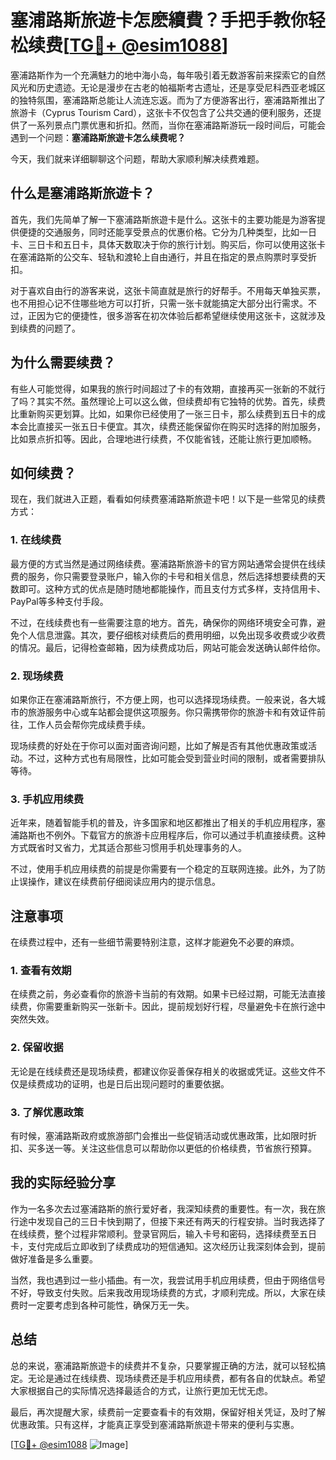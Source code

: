 # 塞浦路斯旅遊卡怎麽續費？手把手教你轻松续费[[TG💪+ @esim1088](https://t.me/s/esim1088)]

塞浦路斯作为一个充满魅力的地中海小岛，每年吸引着无数游客前来探索它的自然风光和历史遗迹。无论是漫步在古老的帕福斯考古遗址，还是享受尼科西亚老城区的独特氛围，塞浦路斯总能让人流连忘返。而为了方便游客出行，塞浦路斯推出了旅游卡（Cyprus Tourism Card），这张卡不仅包含了公共交通的便利服务，还提供了一系列景点门票优惠和折扣。然而，当你在塞浦路斯游玩一段时间后，可能会遇到一个问题：**塞浦路斯旅遊卡怎么续费呢？**

今天，我们就来详细聊聊这个问题，帮助大家顺利解决续费难题。

## 什么是塞浦路斯旅遊卡？

首先，我们先简单了解一下塞浦路斯旅遊卡是什么。这张卡的主要功能是为游客提供便捷的交通服务，同时还能享受景点的优惠价格。它分为几种类型，比如一日卡、三日卡和五日卡，具体天数取决于你的旅行计划。购买后，你可以使用这张卡在塞浦路斯的公交车、轻轨和渡轮上自由通行，并且在指定的景点购票时享受折扣。

对于喜欢自由行的游客来说，这张卡简直就是旅行的好帮手。不用每天单独买票，也不用担心记不住哪些地方可以打折，只需一张卡就能搞定大部分出行需求。不过，正因为它的便捷性，很多游客在初次体验后都希望继续使用这张卡，这就涉及到续费的问题了。

## 为什么需要续费？

有些人可能觉得，如果我的旅行时间超过了卡的有效期，直接再买一张新的不就行了吗？其实不然。虽然理论上可以这么做，但续费却有它独特的优势。首先，续费比重新购买更划算。比如，如果你已经使用了一张三日卡，那么续费到五日卡的成本会比直接买一张五日卡便宜。其次，续费还能保留你在购买时选择的附加服务，比如景点折扣等。因此，合理地进行续费，不仅能省钱，还能让旅行更加顺畅。

## 如何续费？

现在，我们就进入正题，看看如何续费塞浦路斯旅遊卡吧！以下是一些常见的续费方式：

### 1. 在线续费

最方便的方式当然是通过网络续费。塞浦路斯旅游卡的官方网站通常会提供在线续费的服务，你只需要登录账户，输入你的卡号和相关信息，然后选择想要续费的天数即可。这种方式的优点是随时随地都能操作，而且支付方式多样，支持信用卡、PayPal等多种支付手段。

不过，在线续费也有一些需要注意的地方。首先，确保你的网络环境安全可靠，避免个人信息泄露。其次，要仔细核对续费后的费用明细，以免出现多收费或少收费的情况。最后，记得检查邮箱，因为续费成功后，网站可能会发送确认邮件给你。

### 2. 现场续费

如果你正在塞浦路斯旅行，不方便上网，也可以选择现场续费。一般来说，各大城市的旅游服务中心或车站都会提供这项服务。你只需携带你的旅游卡和有效证件前往，工作人员会帮你完成续费手续。

现场续费的好处在于你可以面对面咨询问题，比如了解是否有其他优惠政策或活动。不过，这种方式也有局限性，比如可能会受到营业时间的限制，或者需要排队等待。

### 3. 手机应用续费

近年来，随着智能手机的普及，许多国家和地区都推出了相关的手机应用程序，塞浦路斯也不例外。下载官方的旅游卡应用程序后，你可以通过手机直接续费。这种方式既省时又省力，尤其适合那些习惯用手机处理事务的人。

不过，使用手机应用续费的前提是你需要有一个稳定的互联网连接。此外，为了防止误操作，建议在续费前仔细阅读应用内的提示信息。

## 注意事项

在续费过程中，还有一些细节需要特别注意，这样才能避免不必要的麻烦。

### 1. 查看有效期

在续费之前，务必查看你的旅游卡当前的有效期。如果卡已经过期，可能无法直接续费，你需要重新购买一张新卡。因此，提前规划好行程，尽量避免卡在旅行途中突然失效。

### 2. 保留收据

无论是在线续费还是现场续费，都建议你妥善保存相关的收据或凭证。这些文件不仅是续费成功的证明，也是日后出现问题时的重要依据。

### 3. 了解优惠政策

有时候，塞浦路斯政府或旅游部门会推出一些促销活动或优惠政策，比如限时折扣、买多送一等。关注这些信息可以帮助你以更低的价格续费，节省旅行预算。

## 我的实际经验分享

作为一名多次去过塞浦路斯的旅行爱好者，我深知续费的重要性。有一次，我在旅行途中发现自己的三日卡快到期了，但接下来还有两天的行程安排。当时我选择了在线续费，整个过程非常顺利。登录官网后，输入卡号和密码，选择续费至五日卡，支付完成后立即收到了续费成功的短信通知。这次经历让我深刻体会到，提前做好准备是多么重要。

当然，我也遇到过一些小插曲。有一次，我尝试用手机应用续费，但由于网络信号不好，导致支付失败。后来我改用现场续费的方式，才顺利完成。所以，大家在续费时一定要考虑到各种可能性，确保万无一失。

## 总结

总的来说，塞浦路斯旅遊卡的续费并不复杂，只要掌握正确的方法，就可以轻松搞定。无论是通过在线续费、现场续费还是手机应用续费，都有各自的优缺点。希望大家根据自己的实际情况选择最适合的方式，让旅行更加无忧无虑。

最后，再次提醒大家，续费前一定要查看卡的有效期，保留好相关凭证，及时了解优惠政策。只有这样，才能真正享受到塞浦路斯旅遊卡带来的便利与实惠。

[[TG💪+ @esim1088](https://t.me/s/esim1088) ![Image](https://i.postimg.cc/4NQfJmqS/Snipaste-2025-05-13-00-14-12.png)]